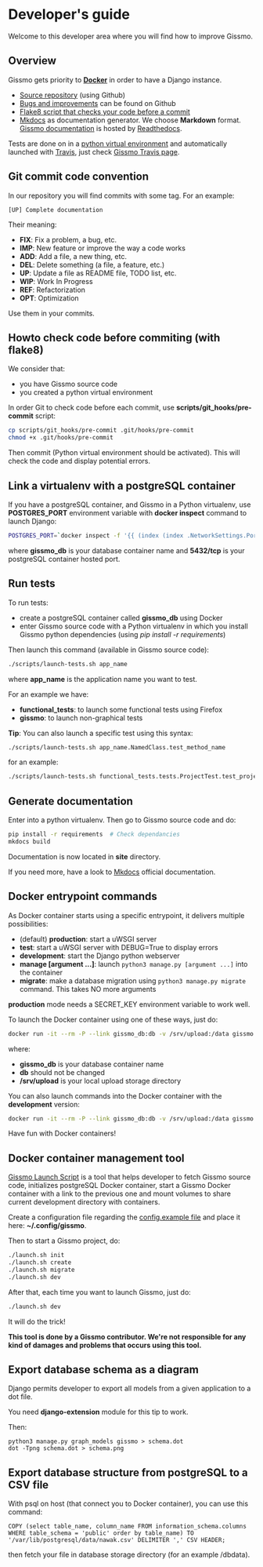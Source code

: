 # Developer's guide

Welcome to this developer area where you will find how to improve Gissmo.

## Overview

Gissmo gets priority to **[Docker](http://docker.com/)** in order to have a Django instance.


  * [Source repository](https://github.com/eost/gissmo) (using Github)
  * [Bugs and improvements](https://github.com/eost/gissmo/issues) can be found on Github
  * [Flake8 script that checks your code before a commit](https://github.com/eost/gissmo/blob/master/scripts/git_hooks/pre-commit)
  * [Mkdocs](http://mkdocs.org/) as documentation generator. We choose **Markdown** format. [Gissmo documentation](https://gissmo.readthedocs.org) is hosted by [Readthedocs](https://readthedocs.org/).

Tests are done on in a [python virtual environment](http://docs.python-guide.org/en/latest/dev/virtualenvs/) and automatically launched with [Travis](https://travis-ci.org/), just check [Gissmo Travis page](https://travis-ci.org/eost/gissmo).

## Git commit code convention

In our repository you will find commits with some tag. For an example:

```
[UP] Complete documentation
```

Their meaning:


  * **FIX**: Fix a problem, a bug, etc.
  * **IMP**: New feature or improve the way a code works
  * **ADD**: Add a file, a new thing, etc.
  * **DEL**: Delete something (a file, a feature, etc.)
  * **UP**: Update a file as README file, TODO list, etc.
  * **WIP**: Work In Progress
  * **REF**: Refactorization
  * **OPT**: Optimization

Use them in your commits.

## Howto check code before commiting (with flake8)

We consider that:

  * you have Gissmo source code
  * you created a python virtual environment

In order Git to check code before each commit, use **scripts/git_hooks/pre-commit** script:

```bash
cp scripts/git_hooks/pre-commit .git/hooks/pre-commit
chmod +x .git/hooks/pre-commit
```

Then commit (Python virtual environment should be activated). This will check the code and display potential errors.

## Link a virtualenv with a postgreSQL container

If you have a postgreSQL container, and Gissmo in a Python virtualenv, use **POSTGRES_PORT** environment variable with **docker inspect** command to launch Django:

```bash
POSTGRES_PORT=`docker inspect -f '{{ (index (index .NetworkSettings.Ports "5432/tcp") 0).HostPort}}' gissmo_db` python3 manage.py runserver
```

where **gissmo_db** is your database container name and **5432/tcp** is your postgreSQL container hosted port.

## Run tests

To run tests:

  * create a postgreSQL container called **gissmo_db** using Docker
  * enter Gissmo source code with a Python virtualenv in which you install Gissmo python dependencies (using *pip install -r requirements*)

Then launch this command (available in Gissmo source code):

```bash
./scripts/launch-tests.sh app_name
```

where **app_name** is the application name you want to test.

For an example we have:

  * **functional_tests**: to launch some functional tests using Firefox
  * **gissmo**: to launch non-graphical tests

**Tip**: You can also launch a specific test using this syntax:

```bash
./scripts/launch-tests.sh app_name.NamedClass.test_method_name
```

for an example:

```bash
./scripts/launch-tests.sh functional_tests.tests.ProjectTest.test_project_creation
```

## Generate documentation

Enter into a python virtualenv. Then go to Gissmo source code and do:

```bash
pip install -r requirements  # Check dependancies
mkdocs build
```

Documentation is now located in **site** directory.

If you need more, have a look to [Mkdocs](http://mkdocs.org/) official documentation.

## Docker entrypoint commands

As Docker container starts using a specific entrypoint, it delivers multiple possibilities:

  * (default) **production**: start a uWSGI server
  * **test**: start a uWSGI server with DEBUG=True to display errors
  * **development**: start the Django python webserver
  * **manage [argument ...]**: launch ```python3 manage.py [argument ...]``` into the container
  * **migrate**: make a database migration using ```python3 manage.py migrate``` command. This takes NO more arguments

**production** mode needs a SECRET_KEY environment variable to work well.

To launch the Docker container using one of these ways, just do:

```bash
docker run -it --rm -P --link gissmo_db:db -v /srv/upload:/data gissmo:1.7 development
```

where:

  * **gissmo_db** is your database container name
  * **db** should not be changed
  * **/srv/upload** is your local upload storage directory

You can also launch commands into the Docker container with the **development** version:

```bash
docker run -it --rm -P --link gissmo_db:db -v /srv/upload:/data gissmo:1.7 development python3 manage.py migrate
```

Have fun with Docker containers!

## Docker container management tool

[Gissmo Launch Script](https://bitbucket.org/blankoworld/eost_gissmo_tools) is a tool that helps developer to fetch Gissmo source code, initializes postgreSQL Docker container, start a Gissmo Docker container with a link to the previous one and mount volumes to share current development directory with containers.

Create a configuration file regarding the [config.example file](https://bitbucket.org/blankoworld/eost_gissmo_tools/src/e01e324b2b52ee2408ef198a86ae74c4be2acac4/config.example?fileviewer=file-view-default) and place it here: **~/.config/gissmo**.

Then to start a Gissmo project, do:

```bash
./launch.sh init
./launch.sh create
./launch.sh migrate
./launch.sh dev
```

After that, each time you want to launch Gissmo, just do:

```bash
./launch.sh dev
```

It will do the trick!

**This tool is done by a Gissmo contributor. We're not responsible for any kind of damages and problems that occurs using this tool.**

## Export database schema as a diagram

Django permits developer to export all models from a given application to a dot file.

You need **django-extension** module for this tip to work.

Then:

    python3 manage.py graph_models gissmo > schema.dot
    dot -Tpng schema.dot > schema.png

## Export database structure from postgreSQL to a CSV file

With psql on host (that connect you to Docker container), you can use this command:

    COPY (select table_name, column_name FROM information_schema.columns WHERE table_schema = 'public' order by table_name) TO '/var/lib/postgresql/data/nawak.csv' DELIMITER ',' CSV HEADER; 

then fetch your file in database storage directory (for an example /dbdata).
